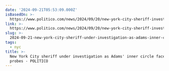```yaml
---
date: '2024-09-21T05:53:09.000Z'
isBasedOn: >-
  https://www.politico.com/news/2024/09/20/new-york-city-sheriff-investigation-eric-adams-inner-circle-00180334
link: >-
  https://www.politico.com/news/2024/09/20/new-york-city-sheriff-investigation-eric-adams-inner-circle-00180334
slug: >-
  2024-09-21-new-york-city-sheriff-under-investigation-as-adams-inner-circle-faces-federal-probes-politico
tags:
  - nyc
title: >-
  New York City sheriff under investigation as Adams' inner circle faces federal
  probes - POLITICO
---
```

 
